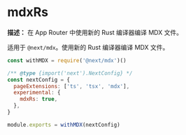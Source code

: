 # mdxRs

**描述：** 在 App Router 中使用新的 Rust 编译器编译 MDX 文件。

适用于 `@next/mdx`。使用新的 Rust 编译器编译 MDX 文件。

```js filename="next.config.js"
const withMDX = require('@next/mdx')()

/** @type {import('next').NextConfig} */
const nextConfig = {
  pageExtensions: ['ts', 'tsx', 'mdx'],
  experimental: {
    mdxRs: true,
  },
}

module.exports = withMDX(nextConfig)
```